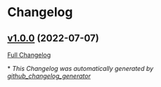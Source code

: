 # Changelog

## [v1.0.0](https://github.com/nutjob4life/fluffy-disco/tree/v1.0.0) (2022-07-07)

[Full Changelog](https://github.com/nutjob4life/fluffy-disco/compare/0935c82644c9a3040d89c858da05ccc9267b2f20...v1.0.0)



\* *This Changelog was automatically generated by [github_changelog_generator](https://github.com/github-changelog-generator/github-changelog-generator)*
